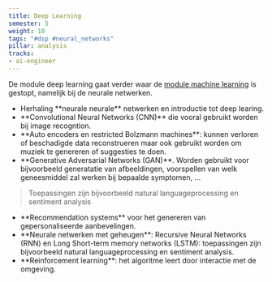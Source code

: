 ```yaml
---
title: Deep Learning
semester: 5
weight: 10
tags: "#dsp #neural_networks"
pillar: analysis
tracks:
- ai-engineer
---
```

De module deep learning gaat verder waar de <a class="js-module-link" href="/programma/machine-learning/">module machine learning</a> is gestopt, namelijk bij de neurale netwerken.</p>
<ul>
<li>Herhaling **neurale neurale** netwerken en introductie tot deep learing.</li>
<li>**Convolutional Neural Networks (CNN)** die vooral gebruikt worden bij image recogntion.</li>
<li>**Auto encoders en restricted Bolzmann machines**: kunnen verloren of beschadigde data reconstrueren maar ook gebruikt worden om muziek te genereren of suggesties te doen.</li>
<li>**Generative Adversarial Networks (GAN)**. Worden gebruikt voor bijvoorbeeld generatatie van afbeeldingen, voorspellen van welk geneesmiddel zal werken bij bepaalde symptomen, …</li>
</ul>
<blockquote><p>Toepassingen zijn bijvoorbeeld natural languageprocessing en sentiment analysis</p></blockquote>
<ul>
<li>**Recommendation systems** voor het genereren van gepersonaliseerde aanbevelingen.</li>
<li>**Neurale netwerken met geheugen**: Recursive Neural Networks (RNN) en Long Short-term memory networks (LSTM): toepassingen zijn bijvoorbeeld natural languageprocessing en sentiment analysis.</li>
<li>**Reinforcement learning**: het algoritme leert door interactie met de omgeving.</li>
</ul>
